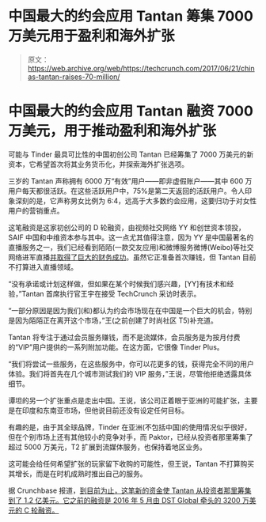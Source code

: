 # 中国最大的约会应用 Tantan 筹集 7000 万美元用于盈利和海外扩张

> 原文：<https://web.archive.org/web/https://techcrunch.com/2017/06/21/chinas-tantan-raises-70-million/>

# 中国最大的约会应用 Tantan 融资 7000 万美元，用于推动盈利和海外扩张

可能与 Tinder 最具可比性的中国初创公司 Tantan 已经筹集了 7000 万美元的新资本，它希望首次将其业务货币化，并探索海外扩张选项。

三岁的 Tantan 声称拥有 6000 万“有效”用户——即非虚假账户——其中 600 万用户每天都很活跃。在这些活跃用户中，75%是第二天返回的活跃用户。令人印象深刻的是，它声称男女比例为 6:4，远高于大多数约会应用，这要归功于对女性用户的营销重点。

这笔融资是这家初创公司的 D 轮融资，由视频社交网络 YY 和创世资本领投，SAIF 中国和中维资本参与其中。这一点尤其值得注意，因为 YY 是中国最著名的直播服务之一，我们已经看到陌陌(一款交友应用)和微博服务微博(Weibo)等社交网络进军直播[并取得了巨大的财务成功](https://web.archive.org/web/20230306204230/https://techcrunch.com/2017/03/09/momo-live-streaming/)。虽然它正准备首次赚钱，但 Tantan 目前不打算进入直播领域。

“没有承诺或计划这样做，但如果在某个时候我们感兴趣，[YY]有技术和经验，”Tantan 首席执行官王宇在接受 TechCrunch 采访时表示。

“一部分原因是因为我们(和)都认为约会市场现在在中国是一个巨大的机会，特别是因为陌陌正在离开这个市场，”王(之前创建了时尚社区 T5)补充道。

Tantan 将专注于通过会员服务赚钱，而不是流媒体，会员服务是为按月付费的“VIP”用户提供的一系列附加功能。在这方面，它很像 Tinder Plus。

“我们将尝试一些服务，在这些服务中，你可以花更多的钱，获得完全不同的用户体验。我们将首先在几个城市测试我们的 VIP 服务，”王说，尽管他拒绝透露具体细节。

谭坦的另一个扩张重点是走出中国。王说，该公司正着眼于亚洲的可能扩张，主要是在印度和东南亚市场，但他说目前还没有设定任何目标。

有趣的是，由于其全球品牌，Tinder 在亚洲(不包括中国)的使用情况似乎很好，但在个别市场上还有其他较小的竞争对手，而 Paktor，已经从投资者那里筹集了超过 5000 万美元，T2 扩展到流媒体服务，也保持着地区业务。

这可能会给任何希望扩张的玩家留下收购的可能性，但王说，Tantan 不打算购买其增长，而是在时机成熟时推出自己的服务。

据 Crunchbase 报道，[到目前为止，这笔新的资金使 Tantan 从投资者那里筹集到了 1.2 亿美元。它之前的融资是 2016 年 5 月由 DST Global 牵头的 3200 万美元的 C 轮融资。](https://web.archive.org/web/20230306204230/https://www.crunchbase.com/organization/tantan#/entity)